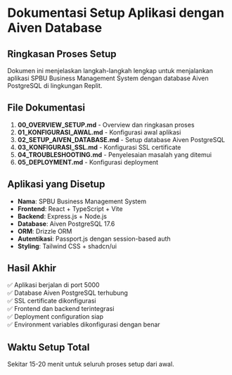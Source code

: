 # Dokumentasi Setup Aplikasi dengan Aiven Database

## Ringkasan Proses Setup

Dokumen ini menjelaskan langkah-langkah lengkap untuk menjalankan aplikasi SPBU Business Management System dengan database Aiven PostgreSQL di lingkungan Replit.

## File Dokumentasi

1. **00_OVERVIEW_SETUP.md** - Overview dan ringkasan proses
2. **01_KONFIGURASI_AWAL.md** - Konfigurasi awal aplikasi
3. **02_SETUP_AIVEN_DATABASE.md** - Setup database Aiven PostgreSQL  
4. **03_KONFIGURASI_SSL.md** - Konfigurasi SSL certificate
5. **04_TROUBLESHOOTING.md** - Penyelesaian masalah yang ditemui
6. **05_DEPLOYMENT.md** - Konfigurasi deployment

## Aplikasi yang Disetup

- **Nama**: SPBU Business Management System
- **Frontend**: React + TypeScript + Vite
- **Backend**: Express.js + Node.js
- **Database**: Aiven PostgreSQL 17.6 
- **ORM**: Drizzle ORM
- **Autentikasi**: Passport.js dengan session-based auth
- **Styling**: Tailwind CSS + shadcn/ui

## Hasil Akhir

✅ Aplikasi berjalan di port 5000  
✅ Database Aiven PostgreSQL terhubung  
✅ SSL certificate dikonfigurasi  
✅ Frontend dan backend terintegrasi  
✅ Deployment configuration siap  
✅ Environment variables dikonfigurasi dengan benar  

## Waktu Setup Total
Sekitar 15-20 menit untuk seluruh proses setup dari awal.